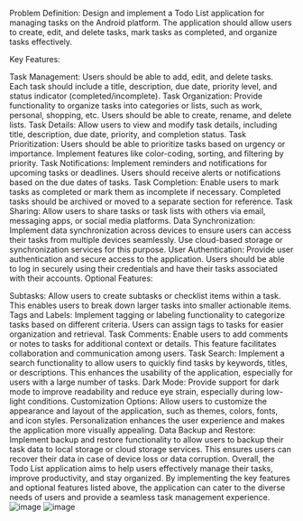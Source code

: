 Problem Definition:
Design and implement a Todo List application for managing tasks on the Android platform. The application should allow users to create, edit, and delete tasks, mark tasks as completed, and organize tasks effectively.

Key Features:

Task Management: Users should be able to add, edit, and delete tasks. Each task should include a title, description, due date, priority level, and status indicator (completed/incomplete).
Task Organization: Provide functionality to organize tasks into categories or lists, such as work, personal, shopping, etc. Users should be able to create, rename, and delete lists.
Task Details: Allow users to view and modify task details, including title, description, due date, priority, and completion status.
Task Prioritization: Users should be able to prioritize tasks based on urgency or importance. Implement features like color-coding, sorting, and filtering by priority.
Task Notifications: Implement reminders and notifications for upcoming tasks or deadlines. Users should receive alerts or notifications based on the due dates of tasks.
Task Completion: Enable users to mark tasks as completed or mark them as incomplete if necessary. Completed tasks should be archived or moved to a separate section for reference.
Task Sharing: Allow users to share tasks or task lists with others via email, messaging apps, or social media platforms.
Data Synchronization: Implement data synchronization across devices to ensure users can access their tasks from multiple devices seamlessly. Use cloud-based storage or synchronization services for this purpose.
User Authentication: Provide user authentication and secure access to the application. Users should be able to log in securely using their credentials and have their tasks associated with their accounts.
Optional Features:

Subtasks: Allow users to create subtasks or checklist items within a task. This enables users to break down larger tasks into smaller actionable items.
Tags and Labels: Implement tagging or labeling functionality to categorize tasks based on different criteria. Users can assign tags to tasks for easier organization and retrieval.
Task Comments: Enable users to add comments or notes to tasks for additional context or details. This feature facilitates collaboration and communication among users.
Task Search: Implement a search functionality to allow users to quickly find tasks by keywords, titles, or descriptions. This enhances the usability of the application, especially for users with a large number of tasks.
Dark Mode: Provide support for dark mode to improve readability and reduce eye strain, especially during low-light conditions.
Customization Options: Allow users to customize the appearance and layout of the application, such as themes, colors, fonts, and icon styles. Personalization enhances the user experience and makes the application more visually appealing.
Data Backup and Restore: Implement backup and restore functionality to allow users to backup their task data to local storage or cloud storage services. This ensures users can recover their data in case of device loss or data corruption.
Overall, the Todo List application aims to help users effectively manage their tasks, improve productivity, and stay organized. By implementing the key features and optional features listed above, the application can cater to the diverse needs of users and provide a seamless task management experience.
![image](https://github.com/mu-se373-220704026/TODOlist/assets/163426052/08b5d3ef-b5c0-461f-9264-241e133a5043)
![image](https://github.com/mu-se373-220704026/TODOlist/assets/163426052/e1921904-08b1-4f58-9175-00c73dbb3bcb)

